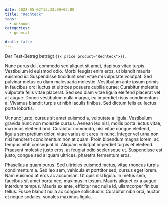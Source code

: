 ```yaml
---
date: 2022-05-02T13:33:00+02:00
title: "Rechteck"
tags:
  - unknown
categories:
  - general

draft: false
---
```


Der Test-Betrag beträgt `{{< price product="Rechteck">}}`.

Nunc purus dui, commodo sed aliquet sit amet, dapibus vitae turpis. Vestibulum id euismod odio. Morbi feugiat enim eros, ut blandit mauris euismod id. Suspendisse tincidunt sem vitae mi vulputate volutpat. Sed pulvinar metus eu diam malesuada molestie. Vestibulum ante ipsum primis in faucibus orci luctus et ultrices posuere cubilia curae; Curabitur molestie vulputate felis vitae placerat. Sed sed diam vitae ligula eleifend placerat vel at augue. Donec vestibulum nulla magna, eu imperdiet risus condimentum a. Vivamus blandit turpis ut nibh iaculis finibus. Sed dictum felis eu lectus porta lobortis.

Ut nunc justo, cursus sit amet euismod a, vulputate a ligula. Vestibulum gravida nunc non molestie cursus. Aenean leo nisl, mollis porta lectus vitae, maximus eleifend orci. Curabitur commodo, nisi vitae congue eleifend, ligula sem pretium dolor, vitae varius elit arcu in nunc. Integer vel urna non nisi hendrerit condimentum non at quam. Proin bibendum magna lorem, ac tempus nibh consequat id. Aliquam volutpat imperdiet turpis et eleifend. Praesent molestie justo eros, at feugiat odio scelerisque ut. Suspendisse est justo, congue sed aliquam ultrices, pharetra fermentum eros.

Phasellus a quam purus. Sed ultricies euismod metus, vitae rhoncus turpis condimentum a. Sed leo sem, vehicula et porttitor sed, cursus eget lorem. Nam euismod at eros ac accumsan. Ut quis nisl ligula. In metus sem, faucibus sit amet porta nec, maximus in ipsum. Mauris aliquet ex a augue interdum tempus. Mauris ex ante, efficitur nec nulla id, ullamcorper finibus tellus. Fusce blandit nulla ac congue sollicitudin. Curabitur nibh orci, auctor et neque sodales, sodales maximus ligula.